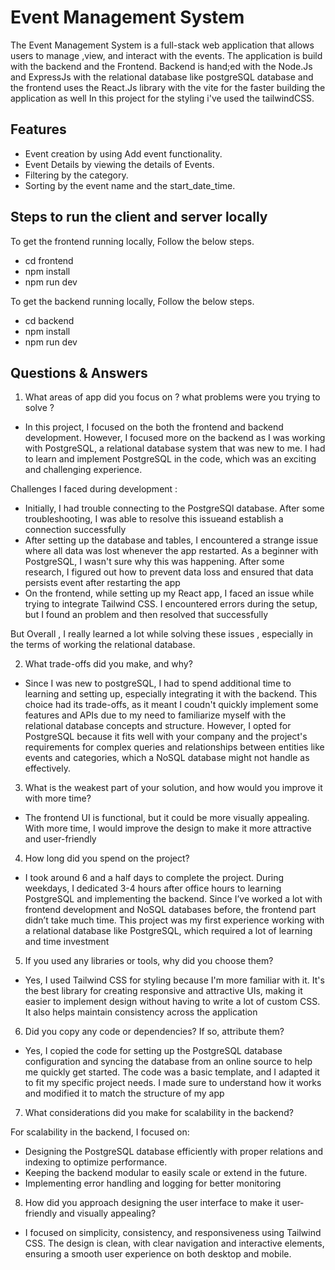 
# Event Management System

The Event Management System is a full-stack web application that allows users to manage ,view, and interact with the events. The application is build with the backend and the Frontend. Backend is hand;ed with the Node.Js and ExpressJs with the relational database like postgreSQL database and the frontend uses the React.Js library with the vite for the faster building the application as well In this project for the styling i've used the tailwindCSS.

## Features
- Event creation by using Add event functionality.
- Event Details by viewing the details of Events.
- Filtering by the category.
- Sorting by the event name and the start_date_time.

##  Steps to run the client and server locally

To get the frontend running locally, Follow the below steps.

- cd frontend
- npm install
- npm run dev 

To get the backend running locally, Follow the below steps.

- cd backend
- npm install
- npm run dev

## Questions & Answers

1. What areas of app did you focus on ? what problems were you trying to solve ?

 - In this project, I focused on the both the frontend and backend development. However, I focused more on the backend as I was working with PostgreSQL, a relational database system that was new to me. I had to learn and implement PostgreSQL in the code, which was an exciting and challenging experience.

Challenges I faced during development :
 - Initially, I had trouble connecting to the PostgreSQl database. After some troubleshooting, I was able to resolve this issueand establish a connection successfully
 - After setting up the database and tables, I encountered a strange issue where all data was lost whenever the app restarted. As a beginner with PostgreSQL, I wasn't sure why this was happening. After some research, I figured out how to prevent data loss and ensured that data persists event after restarting the app
 - On the frontend, while setting up my React app, I faced an issue while trying to integrate Tailwind CSS. I encountered errors during the setup, but I found an problem and then resolved that successfully

But Overall , I really learned a lot while solving these issues , especially in the terms of working the relational database.

2. What trade-offs did you make, and why?

 - Since I was new  to postgreSQL, I had to spend additional time to learning and setting up, especially integrating it with the backend. This choice had its trade-offs, as it meant I coudn't quickly implement some features and APIs due to my need to familiarize myself with the relational database concepts and structure. However, I opted for PostgreSQL because it fits well with your company and the project's requirements for complex queries and relationships between entities like events and categories, which a NoSQL database might not handle as effectively.

3. What is the weakest part of your solution, and how would you improve it with more time?

 - The frontend UI is functional, but it could be more visually appealing. With more time, I would improve the design to make it more attractive and user-friendly

4.  How long did you spend on the project?

 - I took around 6 and a half days to complete the project. During weekdays, I dedicated 3-4 hours after office hours to learning PostgreSQL and implementing the backend. Since I’ve worked a lot with frontend development and NoSQL databases before, the frontend part didn’t take much time. This project was my first experience working with a relational database like PostgreSQL, which required a lot of learning and time investment

5. If you used any libraries or tools, why did you choose them?

 - Yes, I used Tailwind CSS for styling because I'm more familiar with it. It's the best library for creating responsive and attractive UIs, making it easier to implement design without having to write a lot of custom CSS. It also helps maintain consistency across the application

6.  Did you copy any code or dependencies? If so, attribute them?

 - Yes, I copied the code for setting up the PostgreSQL database configuration and syncing the database from an online source to help me quickly get started. The code was a basic template, and I adapted it to fit my specific project needs. I made sure to understand how it works and modified it to match the structure of my app

7. What considerations did you make for scalability in the backend?

For scalability in the backend, I focused on:
  - Designing the PostgreSQL database efficiently with proper relations and indexing to optimize performance.
  - Keeping the backend modular to easily scale or extend in the future.
  - Implementing error handling and logging for better monitoring

8. How did you approach designing the user interface to make it user-friendly and visually
appealing?

 - I focused on simplicity, consistency, and responsiveness using Tailwind CSS. The design is clean, with clear navigation and interactive elements, ensuring a smooth user experience on both desktop and mobile.
